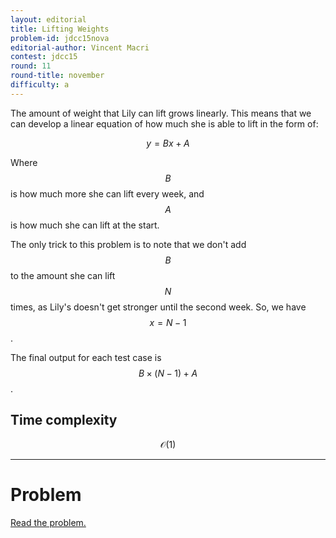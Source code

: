 ```yaml
---
layout: editorial
title: Lifting Weights
problem-id: jdcc15nova
editorial-author: Vincent Macri
contest: jdcc15
round: 11
round-title: november
difficulty: a
---
```


The amount of weight that Lily can lift grows linearly. This means that we can develop a linear equation of how much she is able to lift in the form of:

$$y = Bx + A$$

Where $$B$$ is how much more she can lift every week, and $$A$$ is how much she can lift at the start.

The only trick to this problem is to note that we don't add $$B$$ to the amount she can lift $$N$$ times, as Lily's doesn't get stronger until the second week. So, we have $$x = N - 1$$.

The final output for each test case is $$B \times (N - 1) + A$$.

## Time complexity
$$\mathcal{O}(1)$$

---

# Problem
[Read the problem.](/cpt-problems/jdcc/2015/november/a)
